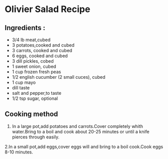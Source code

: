 # Olivier Salad Recipe
## Ingredients :
* 3/4 lb meat,cubed
* 3 potatoes,cooked and cubed
* 3 carrots, cooked and cubed
* 6 eggs, cooked and cubed
* 3 dill pickles, cobed
* 1 sweet onion, cubed
* 1 cup frozen fresh peas
* 1/2 english cucumber (2 small cuces), cubed
* 1 cup mayo
* dill taste
* salt and pepper,to taste
* 1/2 tsp sugar, optional

## Cooking method

1. In a large pot,add potatoes and carrots.Cover completely whith water.Bring to a boil and cook about 20-25 minutes or until a knife pierces through easily.

2.In a small pot,add eggs,cover eggs will and bring to a boil cook.Cook eggs 8-10 minutes.
 